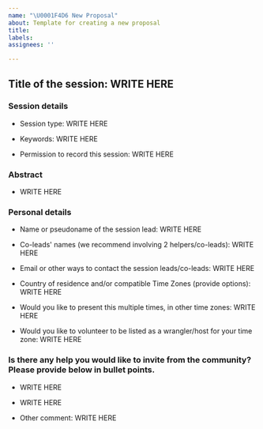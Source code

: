 ```yaml
---
name: "\U0001F4D6 New Proposal"
about: Template for creating a new proposal
title:
labels: 
assignees: ''

---
```

<!--
Please complete the following sections when you open a new proposal issue.
-->

## Title of the session: WRITE HERE
<!-- Please provide a short title of your proposal capturing what your target audience would expect in this session.
-->

### Session details

* Session type: WRITE HERE 
<!-- Choose from these options: Breakout discussion, skill-up, social event, lightning talk, informal meetup, panel, lesson or resource development sprint or other -->

* Keywords: WRITE HERE 
<!--Please provide 3-5 keywords to help your expected target audience to decide the relevance of this session-->

* Permission to record this session: WRITE HERE 
<!-- Please asnwer in 'Yes' or 'No', Since this session will be possibly taking place in a time zone that is not compatible for everyone, we would liek to record the presentation/introduction and conclusion/final wrap up part of your session through Zoom recording option.-->

### Abstract
<!-- Please provide a short abstract of no more than 250 words - give some background, format of the session, learning/expected outcome, target audience, and possible future directions."-->

* WRITE HERE

### Personal details

* Name or pseudoname of the session lead: WRITE HERE

* Co-leads' names (we recommend involving 2 helpers/co-leads): WRITE HERE

* Email or other ways to contact the session leads/co-leads: WRITE HERE

* Country of residence and/or compatible Time Zones (provide options): WRITE HERE

* Would you like to present this multiple times, in other time zones: WRITE HERE 
<!-- please suggest suitable time zones -->

* Would you like to volunteer to be listed as a wrangler/host for your time zone: WRITE HERE  
<!-- Respond in "Yes", "No", "Contact me with more details". Wraglers/hosts will coordinate 1-2 other sessions by coordinating with their session leads before their session to make sure that their slides or other required materials work. During the session they will introduce the session lead and other facilitators, share the link of the notes with the attendees, introduce the Code of Conduct and participation guideline, and with the permission of the attendees record the presentation parts of the session.-->

### Is there any help you would like to invite from the community? Please provide below in bullet points.
<!-- This can be inviting collaboration to write proposal, lead the session, invite speakers and so on -->

* WRITE HERE
* WRITE HERE

* Other comment: WRITE HERE
